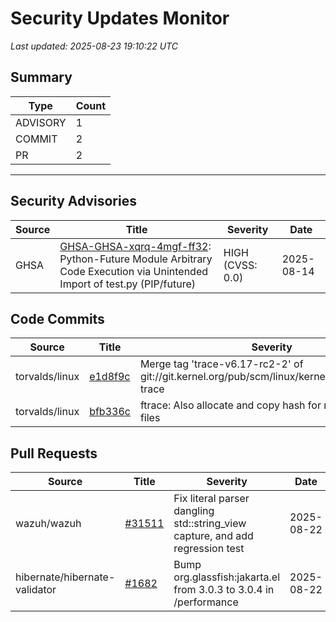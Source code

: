 # Security Updates Monitor

*Last updated: 2025-08-23 19:10:22 UTC*

## Summary
| Type | Count |
|------|-------|
| ADVISORY | 1 |
| COMMIT | 2 |
| PR | 2 |

---

## Security Advisories

| Source | Title | Severity | Date |
|--------|-------|----------|------|
| GHSA | [GHSA-GHSA-xqrq-4mgf-ff32](https://github.com/advisories/GHSA-xqrq-4mgf-ff32): Python-Future Module Arbitrary Code Execution via Unintended Import of test.py (PIP/future) | HIGH (CVSS: 0.0) | 2025-08-14 |

## Code Commits

| Source | Title | Severity | Date |
|--------|-------|----------|------|
| torvalds/linux | [e1d8f9c](https://github.com/torvalds/linux/commit/e1d8f9ccb24ecd969fb1062886b20200acc60009) | Merge tag 'trace-v6.17-rc2-2' of git://git.kernel.org/pub/scm/linux/kernel/git/trace/linux-trace | 2025-08-23 |
| torvalds/linux | [bfb336c](https://github.com/torvalds/linux/commit/bfb336cf97df7b37b2b2edec0f69773e06d11955) | ftrace: Also allocate and copy hash for reading of filter files | 2025-08-22 |

## Pull Requests

| Source | Title | Severity | Date |
|--------|-------|----------|------|
| wazuh/wazuh | [#31511](https://github.com/wazuh/wazuh/pull/31511) | Fix literal parser dangling std::string_view capture, and add regression test | 2025-08-22 |
| hibernate/hibernate-validator | [#1682](https://github.com/hibernate/hibernate-validator/pull/1682) | Bump org.glassfish:jakarta.el from 3.0.3 to 3.0.4 in /performance | 2025-08-22 |

